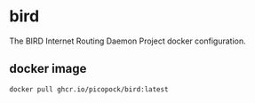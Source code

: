 # bird
The BIRD Internet Routing Daemon Project docker configuration.

## docker image

```sh
docker pull ghcr.io/picopock/bird:latest
```